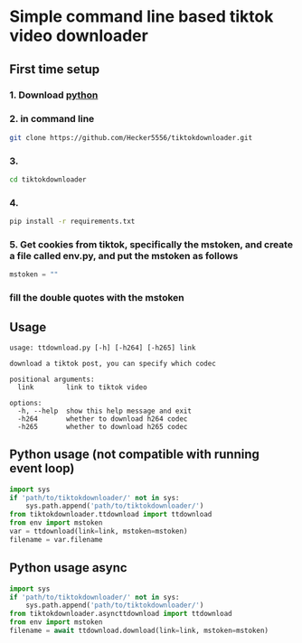 # Simple command line based tiktok video downloader
## First time setup
### 1. Download [python](https://python.org)
### 2. in command line 
```bash
git clone https://github.com/Hecker5556/tiktokdownloader.git
```
### 3. 
```bash
cd tiktokdownloader
```
### 4. 
```bash
pip install -r requirements.txt
```
### 5. Get cookies from tiktok, specifically the mstoken, and create a file called env.py, and put the mstoken as follows
```python
mstoken = ""
```
### fill the double quotes with the mstoken
## Usage
```
usage: ttdownload.py [-h] [-h264] [-h265] link

download a tiktok post, you can specify which codec

positional arguments:
  link        link to tiktok video

options:
  -h, --help  show this help message and exit
  -h264       whether to download h264 codec
  -h265       whether to download h265 codec
```
## Python usage (not compatible with running event loop)
```python
import sys
if 'path/to/tiktokdownloader/' not in sys:
    sys.path.append('path/to/tiktokdownloader/')
from tiktokdownloader.ttdownload import ttdownload
from env import mstoken
var = ttdownload(link=link, mstoken=mstoken)
filename = var.filename
```
## Python usage async
```python
import sys
if 'path/to/tiktokdownloader/' not in sys:
    sys.path.append('path/to/tiktokdownloader/')
from tiktokdownloader.asyncttdownload import ttdownload
from env import mstoken
filename = await ttdownload.download(link=link, mstoken=mstoken)
```

